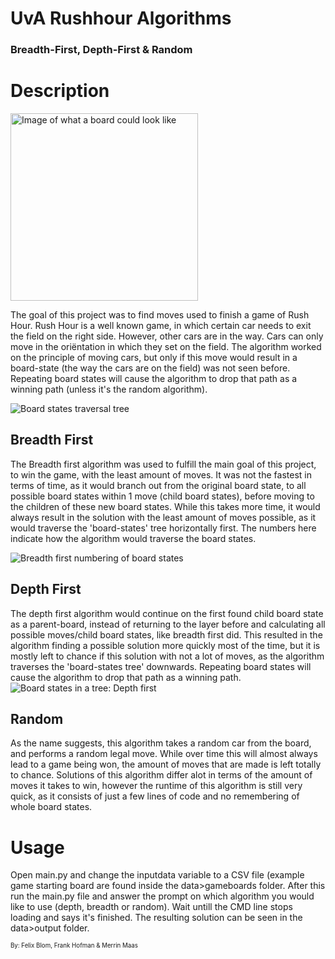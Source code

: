 # UvA Rushhour Algorithms
### Breadth-First, Depth-First & Random
# Description
<img src="https://user-images.githubusercontent.com/70511386/122947786-b8831000-d37a-11eb-9ccc-5ed741d6cb63.png" alt="Image of what a board could look like" width="300"/>

The goal of this project was to find moves used to finish a game of Rush Hour. Rush Hour is a well known game, in which certain car needs to exit the field on the right side. However, other cars are in the way. Cars can only move in the oriëntation in which they set on the field. The algorithm worked on the principle of moving cars, but only if this move would result in a board-state (the way the cars are on the field) was not seen before. Repeating board states will cause the algorithm to drop that path as a winning path (unless it's the random algorithm).

![Board states traversal tree](https://user-images.githubusercontent.com/70511386/122955302-48778880-d380-11eb-8afd-8c2a3416fddd.png)




## Breadth First
The Breadth first algorithm was used to fulfill the main goal of this project, to win the game, with the least amount of moves. It was not the fastest in terms of time, as it would branch out from the original board state, to all possible board states within 1 move (child board states), before moving to the children of these new board states. While this takes more time, it would always result in the solution with the least amount of moves possible, as it would traverse the 'board-states' tree horizontally first. The numbers here indicate how the algorithm would traverse the board states. 

![Breadth first numbering of board states](https://user-images.githubusercontent.com/70511386/122954299-993ab180-d37f-11eb-8266-57d87909d400.png)


## Depth First
The depth first algorithm would continue on the first found child board state as a parent-board, instead of returning to the layer before and calculating all possible moves/child board states, like breadth first did. This resulted in the algorithm finding a possible solution more quickly most of the time, but it is mostly left to chance if this solution with not a lot of moves, as the algorithm traverses the 'board-states tree' downwards. Repeating board states will cause the algorithm to drop that path as a winning path.
![Board states in a tree: Depth first](https://user-images.githubusercontent.com/70511386/122954259-92ac3a00-d37f-11eb-8b4c-86b0e0cb002b.png)



## Random
As the name suggests, this algorithm takes a random car from the board, and performs a random legal move. While over time this will almost always lead to a game being won, the amount of moves that are made is left totally to chance. Solutions of this algorithm differ alot in terms of the amount of moves it takes to win, however the runtime of this algorithm is still very quick, as it consists of just a few lines of code and no remembering of whole board states.


# Usage
Open main.py and change the inputdata variable to a CSV file (example game starting board are found inside the data>gameboards folder. 
After this run the main.py file and answer the prompt on which algorithm you would like to use (depth, breadth or random).
Wait untill the CMD line stops loading and says it's finished.
The resulting solution can be seen in the data>output folder.

<sub><sup>By: Felix Blom, Frank Hofman & Merrin Maas</sup></sub>
